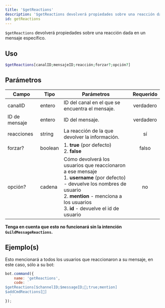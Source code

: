 ```yaml
---
title: '$getReactions'
description: '$getReactions devolverá propiedades sobre una reacción dada en un mensaje específico.'
id: getReactions
---
```


`$getReactions` devolverá propiedades sobre una reacción dada en un mensaje específico.

## Uso

```php
$getReactions[canalID;mensajeID;reacción;forzar?;opción?]
```

## Parámetros

| Campo         | Tipo    | Parámetros                                                                                                                                                                                                                                         | Requerido |
| ------------- | ------- | -------------------------------------------------------------------------------------------------------------------------------------------------------------------------------------------------------------------------------------------------- |:---------:|
| canalID       | entero  | ID del canal en el que se encuentra el mensaje.                                                                                                                                                                                                    | verdadero |
| ID de mensaje | entero  | ID del mensaje.                                                                                                                                                                                                                                    | verdadero |
| reacciones    | string  | La reacción de la que devolver la información.                                                                                                                                                                                                     |    sí     |
| forzar?       | boolean | 1. **true** (por defecto) <br /> 2. **false**                                                                                                                                                                                                |   falso   |
| opción?       | cadena  | Cómo devolverá los usuarios que reaccionaron a ese mensaje <br /> 1. **username** (por defecto) - devuelve los nombres de usuario   <br /> 2. **mention** - menciona a los usuarios <br /> 3. **id** - devuelve el id de usuario |    no     |

**Tenga en cuenta que esto no funcionará sin la intención `GuildMessageReactions`.**

## Ejemplo(s)

Esto mencionará a todos los usuarios que reaccionaron a su mensaje, en este caso, sólo a su bot:

```javascript
bot.command({
    name: 'getReactions',
    code: `
$getReactions[$channelID;$messageID;👋;true;mention]
$addCmdReactions[👋]
  `
});
```